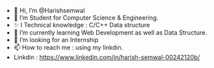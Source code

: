 - 👋 Hi, I’m @Harishsemwal
- 👀 I’m Student for Computer Science & Engineering.
- ✨ I Technical knowledge : C/C++ Data structure
- 🌱 I’m currently learning Web Development as well as Data Structure.
- 💞️ I’m looking for an Internship
- 📫 How to reach me : using my linkdin.
- Linkdin : https://www.linkedin.com/in/harish-semwal-00242120b/

<!--- 
Harishsemwal/Harishsemwal is a ✨ special ✨ repository because its `README.md` (this file) appears on your GitHub profile.
You can click the Preview link to take a look at your changes.
--->
